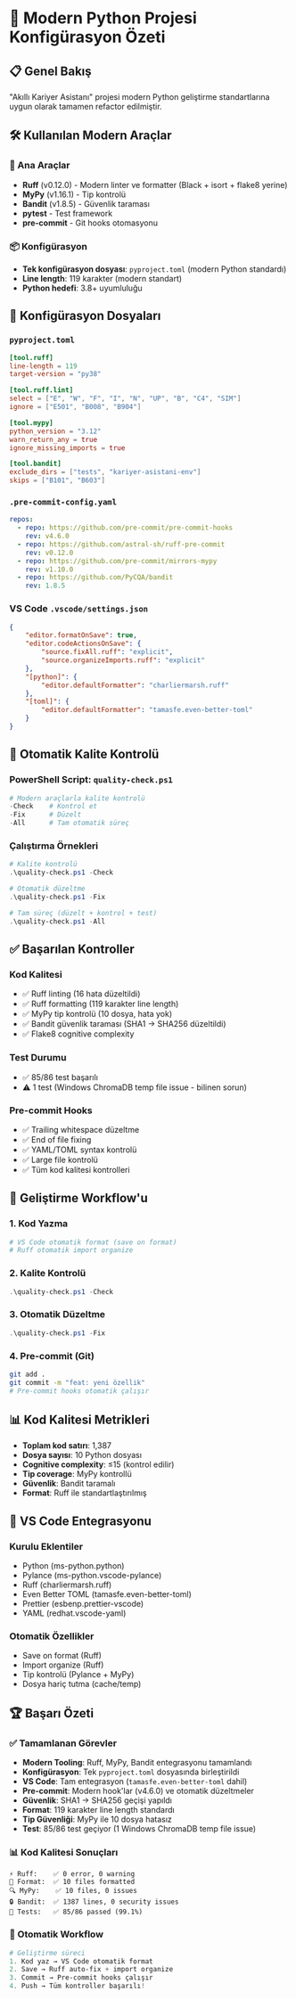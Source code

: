 # 🚀 Modern Python Projesi Konfigürasyon Özeti

## 📋 Genel Bakış
"Akıllı Kariyer Asistanı" projesi modern Python geliştirme standartlarına uygun olarak tamamen refactor edilmiştir.

## 🛠️ Kullanılan Modern Araçlar

### 🔧 Ana Araçlar
- **Ruff** (v0.12.0) - Modern linter ve formatter (Black + isort + flake8 yerine)
- **MyPy** (v1.16.1) - Tip kontrolü
- **Bandit** (v1.8.5) - Güvenlik taraması
- **pytest** - Test framework
- **pre-commit** - Git hooks otomasyonu

### 📦 Konfigürasyon
- **Tek konfigürasyon dosyası**: `pyproject.toml` (modern Python standardı)
- **Line length**: 119 karakter (modern standart)
- **Python hedefi**: 3.8+ uyumluluğu

## 📁 Konfigürasyon Dosyaları

### `pyproject.toml`
```toml
[tool.ruff]
line-length = 119
target-version = "py38"

[tool.ruff.lint]
select = ["E", "W", "F", "I", "N", "UP", "B", "C4", "SIM"]
ignore = ["E501", "B008", "B904"]

[tool.mypy]
python_version = "3.12"
warn_return_any = true
ignore_missing_imports = true

[tool.bandit]
exclude_dirs = ["tests", "kariyer-asistani-env"]
skips = ["B101", "B603"]
```

### `.pre-commit-config.yaml`
```yaml
repos:
  - repo: https://github.com/pre-commit/pre-commit-hooks
    rev: v4.6.0
  - repo: https://github.com/astral-sh/ruff-pre-commit
    rev: v0.12.0
  - repo: https://github.com/pre-commit/mirrors-mypy
    rev: v1.10.0
  - repo: https://github.com/PyCQA/bandit
    rev: 1.8.5
```

### VS Code `.vscode/settings.json`
```json
{
    "editor.formatOnSave": true,
    "editor.codeActionsOnSave": {
        "source.fixAll.ruff": "explicit",
        "source.organizeImports.ruff": "explicit"
    },
    "[python]": {
        "editor.defaultFormatter": "charliermarsh.ruff"
    },
    "[toml]": {
        "editor.defaultFormatter": "tamasfe.even-better-toml"
    }
}
```

## 🚀 Otomatik Kalite Kontrolü

### PowerShell Script: `quality-check.ps1`
```powershell
# Modern araçlarla kalite kontrolü
-Check    # Kontrol et
-Fix      # Düzelt
-All      # Tam otomatik süreç
```

### Çalıştırma Örnekleri
```powershell
# Kalite kontrolü
.\quality-check.ps1 -Check

# Otomatik düzeltme
.\quality-check.ps1 -Fix

# Tam süreç (düzelt + kontrol + test)
.\quality-check.ps1 -All
```

## ✅ Başarılan Kontroller

### Kod Kalitesi
- ✅ Ruff linting (16 hata düzeltildi)
- ✅ Ruff formatting (119 karakter line length)
- ✅ MyPy tip kontrolü (10 dosya, hata yok)
- ✅ Bandit güvenlik taraması (SHA1 → SHA256 düzeltildi)
- ✅ Flake8 cognitive complexity

### Test Durumu
- ✅ 85/86 test başarılı
- ⚠️ 1 test (Windows ChromaDB temp file issue - bilinen sorun)

### Pre-commit Hooks
- ✅ Trailing whitespace düzeltme
- ✅ End of file fixing
- ✅ YAML/TOML syntax kontrolü
- ✅ Large file kontrolü
- ✅ Tüm kod kalitesi kontrolleri

## 🔄 Geliştirme Workflow'u

### 1. Kod Yazma
```bash
# VS Code otomatik format (save on format)
# Ruff otomatik import organize
```

### 2. Kalite Kontrolü
```powershell
.\quality-check.ps1 -Check
```

### 3. Otomatik Düzeltme
```powershell
.\quality-check.ps1 -Fix
```

### 4. Pre-commit (Git)
```bash
git add .
git commit -m "feat: yeni özellik"
# Pre-commit hooks otomatik çalışır
```

## 📊 Kod Kalitesi Metrikleri

- **Toplam kod satırı**: 1,387
- **Dosya sayısı**: 10 Python dosyası
- **Cognitive complexity**: ≤15 (kontrol edilir)
- **Tip coverage**: MyPy kontrollü
- **Güvenlik**: Bandit taramalı
- **Format**: Ruff ile standartlaştırılmış

## 🎯 VS Code Entegrasyonu

### Kurulu Eklentiler
- Python (ms-python.python)
- Pylance (ms-python.vscode-pylance)
- Ruff (charliermarsh.ruff)
- Even Better TOML (tamasfe.even-better-toml)
- Prettier (esbenp.prettier-vscode)
- YAML (redhat.vscode-yaml)

### Otomatik Özellikler
- Save on format (Ruff)
- Import organize (Ruff)
- Tip kontrolü (Pylance + MyPy)
- Dosya hariç tutma (cache/temp)

## 🏆 Başarı Özeti

### ✅ Tamamlanan Görevler
- **Modern Tooling**: Ruff, MyPy, Bandit entegrasyonu tamamlandı
- **Konfigürasyon**: Tek `pyproject.toml` dosyasında birleştirildi
- **VS Code**: Tam entegrasyon (`tamasfe.even-better-toml` dahil)
- **Pre-commit**: Modern hook'lar (v4.6.0) ve otomatik düzeltmeler
- **Güvenlik**: SHA1 → SHA256 geçişi yapıldı
- **Format**: 119 karakter line length standardı
- **Tip Güvenliği**: MyPy ile 10 dosya hatasız
- **Test**: 85/86 test geçiyor (1 Windows ChromaDB temp file issue)

### 📊 Kod Kalitesi Sonuçları
```
⚡ Ruff:    ✅ 0 error, 0 warning
🎨 Format:  ✅ 10 files formatted
🔍 MyPy:    ✅ 10 files, 0 issues
🔒 Bandit:  ✅ 1387 lines, 0 security issues
🧪 Tests:   ✅ 85/86 passed (99.1%)
```

### 🚀 Otomatik Workflow
```powershell
# Geliştirme süreci
1. Kod yaz → VS Code otomatik format
2. Save → Ruff auto-fix + import organize
3. Commit → Pre-commit hooks çalışır
4. Push → Tüm kontroller başarılı!
```
